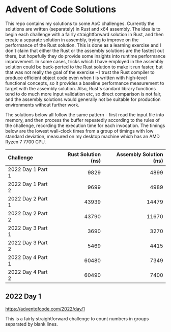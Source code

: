 # Advent of Code Solutions

This repo contains my solutions to some AoC challenges. Currently the
solutions are written (separately) in Rust and x64 assembly. The idea
is to begin each challenge with a fairly straightforward solution in
Rust, and then create a separate solution in assembly, trying to
improve on the performance of the Rust solution. This is done as a
learning exercise and I don't claim that either the Rust or the
assembly solutions are the fastest out there, but hopefully they do
provide some insights into runtime performance improvement. In some
cases, tricks which I have employed in the assembly solution could be
back-ported to the Rust solution to make it run faster, but that was
not really the goal of the exercise &ndash; I trust the Rust compiler
to produce efficient object code even when t is written with
high-level functional concepts, so it provides a baseline performance
measurement to target with the assembly solution. Also, Rust's sandard
library functions tend to do much more input validation etc, so direct
comparison is not fair, and the assembly solutions would generally not
be suitable for production environments without further work.

The solutions below all follow the same pattern - first read the input
file into memory, and then process the buffer repeatedly according to
the rules of the challenge, recording the execution time for each
invocation. The timings below are the lowest wall-clock times from a
group of timings with low standard deviation, measured on my desktop
machine which has an AMD Ryzen 7 7700 CPU.

| Challenge | Rust Solution (ns) | Assembly Solution (ns) |
| :-------- | -----------------: | ---------------------: |
| 2022 Day 1 Part 1 |  9829 |  4899 |
| 2022 Day 1 Part 2 |  9699 |  4989 |
| 2022 Day 2 Part 1 | 43939 | 14479 |
| 2022 Day 2 Part 2 | 43790 | 11670 |
| 2022 Day 3 Part 1 |  3690 |  3270 |
| 2022 Day 3 Part 2 |  5469 |  4415 |
| 2022 Day 4 Part 1 | 60480 |  7349 |
| 2022 Day 4 Part 2 | 60490 |  7400 |


## 2022 Day 1

<https://adventofcode.com/2022/day/1>

This is a fairly straightforward challenge to count numbers in groups
separated by blank lines. 
